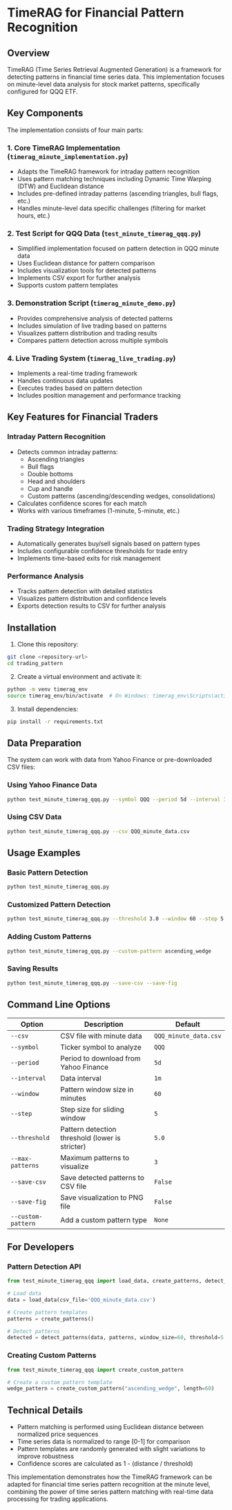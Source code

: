 # TimeRAG for Financial Pattern Recognition

## Overview

TimeRAG (Time Series Retrieval Augmented Generation) is a framework for detecting patterns in financial time series data. This implementation focuses on minute-level data analysis for stock market patterns, specifically configured for QQQ ETF.

## Key Components

The implementation consists of four main parts:

### 1. Core TimeRAG Implementation (`timerag_minute_implementation.py`)

- Adapts the TimeRAG framework for intraday pattern recognition
- Uses pattern matching techniques including Dynamic Time Warping (DTW) and Euclidean distance
- Includes pre-defined intraday patterns (ascending triangles, bull flags, etc.)
- Handles minute-level data specific challenges (filtering for market hours, etc.)

### 2. Test Script for QQQ Data (`test_minute_timerag_qqq.py`)

- Simplified implementation focused on pattern detection in QQQ minute data
- Uses Euclidean distance for pattern comparison
- Includes visualization tools for detected patterns
- Implements CSV export for further analysis
- Supports custom pattern templates

### 3. Demonstration Script (`timerag_minute_demo.py`)

- Provides comprehensive analysis of detected patterns
- Includes simulation of live trading based on patterns
- Visualizes pattern distribution and trading results
- Compares pattern detection across multiple symbols

### 4. Live Trading System (`timerag_live_trading.py`)

- Implements a real-time trading framework
- Handles continuous data updates
- Executes trades based on pattern detection
- Includes position management and performance tracking

## Key Features for Financial Traders

### Intraday Pattern Recognition

- Detects common intraday patterns:
  - Ascending triangles
  - Bull flags
  - Double bottoms
  - Head and shoulders
  - Cup and handle
  - Custom patterns (ascending/descending wedges, consolidations)
- Calculates confidence scores for each match
- Works with various timeframes (1-minute, 5-minute, etc.)

### Trading Strategy Integration

- Automatically generates buy/sell signals based on pattern types
- Includes configurable confidence thresholds for trade entry
- Implements time-based exits for risk management

### Performance Analysis

- Tracks pattern detection with detailed statistics
- Visualizes pattern distribution and confidence levels
- Exports detection results to CSV for further analysis

## Installation

1. Clone this repository:
```bash
git clone <repository-url>
cd trading_pattern
```

2. Create a virtual environment and activate it:
```bash
python -m venv timerag_env
source timerag_env/bin/activate  # On Windows: timerag_env\Scripts\activate
```

3. Install dependencies:
```bash
pip install -r requirements.txt
```

## Data Preparation

The system can work with data from Yahoo Finance or pre-downloaded CSV files:

### Using Yahoo Finance Data
```bash
python test_minute_timerag_qqq.py --symbol QQQ --period 5d --interval 1m
```

### Using CSV Data
```bash
python test_minute_timerag_qqq.py --csv QQQ_minute_data.csv
```

## Usage Examples

### Basic Pattern Detection

```bash
python test_minute_timerag_qqq.py
```

### Customized Pattern Detection

```bash
python test_minute_timerag_qqq.py --threshold 3.0 --window 60 --step 5 --max-patterns 5
```

### Adding Custom Patterns

```bash
python test_minute_timerag_qqq.py --custom-pattern ascending_wedge
```

### Saving Results

```bash
python test_minute_timerag_qqq.py --save-csv --save-fig
```

## Command Line Options

| Option | Description | Default |
|--------|-------------|---------|
| `--csv` | CSV file with minute data | `QQQ_minute_data.csv` |
| `--symbol` | Ticker symbol to analyze | `QQQ` |
| `--period` | Period to download from Yahoo Finance | `5d` |
| `--interval` | Data interval | `1m` |
| `--window` | Pattern window size in minutes | `60` |
| `--step` | Step size for sliding window | `5` |
| `--threshold` | Pattern detection threshold (lower is stricter) | `5.0` |
| `--max-patterns` | Maximum patterns to visualize | `3` |
| `--save-csv` | Save detected patterns to CSV file | `False` |
| `--save-fig` | Save visualization to PNG file | `False` |
| `--custom-pattern` | Add a custom pattern type | `None` |

## For Developers

### Pattern Detection API

```python
from test_minute_timerag_qqq import load_data, create_patterns, detect_patterns

# Load data
data = load_data(csv_file='QQQ_minute_data.csv')

# Create pattern templates
patterns = create_patterns()

# Detect patterns
detected = detect_patterns(data, patterns, window_size=60, threshold=5.0)
```

### Creating Custom Patterns

```python
from test_minute_timerag_qqq import create_custom_pattern

# Create a custom pattern template
wedge_pattern = create_custom_pattern("ascending_wedge", length=60)
```

## Technical Details

- Pattern matching is performed using Euclidean distance between normalized price sequences
- Time series data is normalized to range [0-1] for comparison
- Pattern templates are randomly generated with slight variations to improve robustness
- Confidence scores are calculated as 1 - (distance / threshold)

This implementation demonstrates how the TimeRAG framework can be adapted for financial time series pattern recognition at the minute level, combining the power of time series pattern matching with real-time data processing for trading applications.